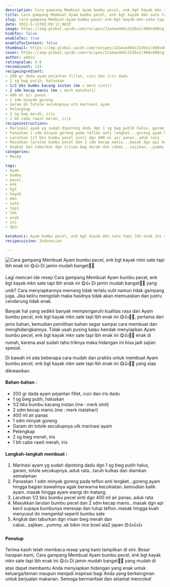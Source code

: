 ```yaml
---
description: Cara gampang Membuat Ayam bumbu pecel, enk bgt kayak mkn sate tapi lbh enak ini 😋👍 Di jamin mudah banget"
title: Cara gampang Membuat Ayam bumbu pecel, enk bgt kayak mkn sate tapi lbh enak ini 😋👍 Di jamin mudah banget
slug: Cara-gampang-Membuat-Ayam-bumbu-pecel-enk-bgt-kayak-mkn-sate-tapi-lbh-enak-ini-%F0%9F%98%8B%F0%9F%91%8D-Di-jamin-mudah-banget
date: 2022-5-11T03:09:12.063Z
image: https://img-global.cpcdn.com/recipes/22a4ae40dc21d5e1/400x400cq70/photo.jpg
hideToc: false
enableToc: true
enableTocContent: false
thumbnail: https://img-global.cpcdn.com/recipes/22a4ae40dc21d5e1/400x400cq70/photo.jpg
cover: https://img-global.cpcdn.com/recipes/22a4ae40dc21d5e1/400x400cq70/photo.jpg
author: admin
ratingvalue: 4.8
reviewcount: 124
recipeingredient:
- 200 gr dada ayam pejantan fillet, cuci dan iris dadu
- 1 sg bwg putih, haluskan
- 1/2 bks bumbu kacang instan (me : merk sinti)
- 2 sdm kecap manis (me : merk matahari)
- 400 ml air panas
- 1 sdm minyak goreng
- Garam dn totole secukupnya utk marinasi ayam
- Pelengkap
- 2 sg bwg merah, iris
- 1 bh cabe rawit merah, iris
recipeinstructions:
- Marinasi ayam yg sudah dipotong dadu dgn 1 sg bwg putih halus, garam, totole secukupnya..aduk rata...taruh kulkas dan diamkan semalaman
- Panaskan 1 sdm minyak goreng pada teflon anti lengket...goreng ayam hingga bagian bawahnya agak berwarna kecoklatan..kemudian balik ayam..masak hingga ayam wangi dn matang
- Larutkan 1/2 bks bumbu pecel sinti dgn 400 ml air panas..aduk rata
- Masukkan larutan bumbu pecel dan 2 sdm kecap manis...masak dgn api kecil supaya bumbunya meresap dan tutup teflon..masak hingga kuah menyusut dn mengental seperti bumbu sate
- Angkat dan taburkan dgn irisan bwg merah dan cabai...sajikan...yummy..ak bikin rice bowl ala2 japan 😍👍👍👍
categories:
- Resep

tags:
- Ayam
- bumbu
- pecel,
- enk
- bgt
- kayak
- mkn
- sate
- tapi
- lbh
- enak
- ini
- 😋👍

katakunci: Ayam bumbu pecel, enk bgt kayak mkn sate tapi lbh enak ini 😋👍
recipecuisine: Indonesian

---
```


![Cara gampang Membuat Ayam bumbu pecel, enk bgt kayak mkn sate tapi lbh enak ini 😋👍 Di jamin mudah banget👩‍🍳](https://img-global.cpcdn.com/recipes/22a4ae40dc21d5e1/400x400cq70/photo.jpg)

Lagi mencari ide resep Cara gampang Membuat Ayam bumbu pecel, enk bgt kayak mkn sate tapi lbh enak ini 😋👍 Di jamin mudah banget👩‍🍳 yang unik? Cara menyiapkannya memang tidak terlalu sulit namun tidak gampang juga. Jika keliru mengolah maka hasilnya tidak akan memuaskan dan justru cenderung tidak enak.

Banyak hal yang sedikit banyak mempengaruhi kualitas rasa dari Ayam bumbu pecel, enk bgt kayak mkn sate tapi lbh enak ini 😋👍👩‍🍳, pertama dari jenis bahan, kemudian pemilihan bahan segar sampai cara membuat dan menghidangkannya. Tidak usah pusing kalau hendak menyiapkan Ayam bumbu pecel, enk bgt kayak mkn sate tapi lbh enak ini 😋👍👩‍🍳 enak di rumah, karena asal sudah tahu triknya maka hidangan ini bisa jadi sajian spesial.

Di bawah ini ada beberapa cara mudah dan praktis untuk membuat Ayam bumbu pecel, enk bgt kayak mkn sate tapi lbh enak ini 😋👍👩‍🍳 yang siap dikreasikan.

<!--inarticleads1-->

#### Bahan-bahan :

- 200 gr dada ayam pejantan fillet, cuci dan iris dadu
- 1 sg bwg putih, haluskan
- 1/2 bks bumbu kacang instan (me : merk sinti)
- 2 sdm kecap manis (me : merk matahari)
- 400 ml air panas
- 1 sdm minyak goreng
- Garam dn totole secukupnya utk marinasi ayam
- Pelengkap
- 2 sg bwg merah, iris
- 1 bh cabe rawit merah, iris

<!--inarticleads2-->

#### Langkah-langkah membuat :

1. Marinasi ayam yg sudah dipotong dadu dgn 1 sg bwg putih halus, garam, totole secukupnya..aduk rata...taruh kulkas dan diamkan semalaman
1. Panaskan 1 sdm minyak goreng pada teflon anti lengket...goreng ayam hingga bagian bawahnya agak berwarna kecoklatan..kemudian balik ayam..masak hingga ayam wangi dn matang
1. Larutkan 1/2 bks bumbu pecel sinti dgn 400 ml air panas..aduk rata
1. Masukkan larutan bumbu pecel dan 2 sdm kecap manis...masak dgn api kecil supaya bumbunya meresap dan tutup teflon..masak hingga kuah menyusut dn mengental seperti bumbu sate
1. Angkat dan taburkan dgn irisan bwg merah dan cabai...sajikan...yummy..ak bikin rice bowl ala2 japan 😍👍👍👍

#### Penutup

Terima kasih telah membaca resep yang kami tampilkan di sini. Besar harapan kami, Cara gampang Membuat Ayam bumbu pecel, enk bgt kayak mkn sate tapi lbh enak ini 😋👍 Di jamin mudah banget👩‍🍳 yang mudah di atas dapat membantu Anda menyiapkan hidangan yang enak untuk keluarga/teman maupun menjadi inspirasi bagi Anda yang berkeinginan untuk berjualan makanan. Semoga bermanfaat dan selamat mencoba!